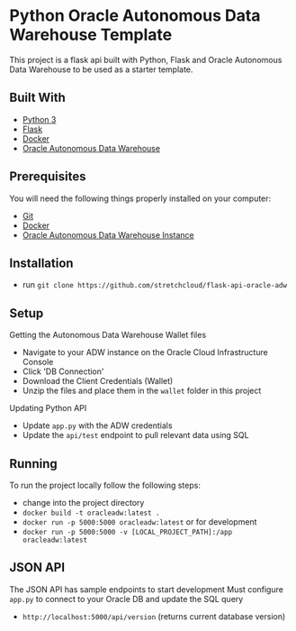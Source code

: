 # Python Oracle Autonomous Data Warehouse Template

This project is a flask api built with Python, Flask and Oracle Autonomous Data Warehouse to be used as a starter template.

## Built With

* [Python 3](https://www.python.org/)
* [Flask](http://flask.pocoo.org/)
* [Docker](https://www.docker.com/)
* [Oracle Autonomous Data Warehouse](https://cloud.oracle.com/en_US/datawarehouse)

## Prerequisites

You will need the following things properly installed on your computer:

* [Git](http://git-scm.com/)
* [Docker](https://www.docker.com/)
* [Oracle Autonomous Data Warehouse Instance](https://cloud.oracle.com/en_US/datawarehouse)

## Installation

* run `git clone https://github.com/stretchcloud/flask-api-oracle-adw`

## Setup

Getting the Autonomous Data Warehouse Wallet files
* Navigate to your ADW instance on the Oracle Cloud Infrastructure Console
* Click 'DB Connection'
* Download the Client Credentials (Wallet)
* Unzip the files and place them in the `wallet` folder in this project

Updating Python API
* Update `app.py` with the ADW credentials
* Update the `api/test` endpoint to pull relevant data using SQL

## Running

To run the project locally follow the following steps:

* change into the project directory
* `docker build -t oracleadw:latest .`
* `docker run -p 5000:5000 oracleadw:latest`
or for development
* `docker run -p 5000:5000 -v [LOCAL_PROJECT_PATH]:/app oracleadw:latest`

## JSON API

The JSON API has sample endpoints to start development
Must configure `app.py` to connect to your Oracle DB and update the SQL query

* `http://localhost:5000/api/version`
(returns current database version)

